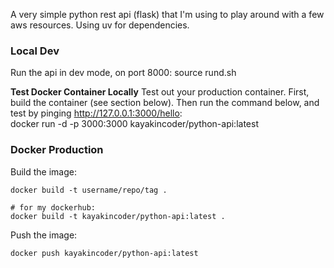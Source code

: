 A very simple python rest api (flask) that I'm using to play around with a few aws resources. Using uv for dependencies.

### Local Dev

Run the api in dev mode, on port 8000:
source rund.sh

**Test Docker Container Locally**
Test out your production container. First, build the container (see section below). Then run the command below, and test
by pinging http://127.0.0.1:3000/hello:  
docker run -d -p 3000:3000 kayakincoder/python-api:latest

### Docker Production

Build the image:
```
docker build -t username/repo/tag .

# for my dockerhub:
docker build -t kayakincoder/python-api:latest .
```

Push the image:
```
docker push kayakincoder/python-api:latest
```
